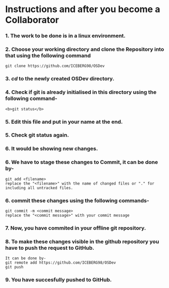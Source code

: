 # Instructions and after you become a Collaborator

### 1. The work to be done is in a linux environment.
### 2. Choose your working directory and clone the Repository into that using the following command
	git clone https://github.com/ICEBERG98/OSDev
### 3. <i>cd</i> to the newly created OSDev directory.
### 4. Check if git is already initialised in this directory using the following command-
	<b>git status</b>
### 5. Edit this file and put in your name at the end.
### 5. Check git status again.
### 6. It would be showing new changes.
### 6. We have to stage these changes to Commit, it can be done by-
	git add <filename>
	replace the "<filename>" with the name of changed files or "." for including all untracked files.
### 6. commit these changes using the following commands-
	git commit -m <commit message>
	replace the "<commit message>" with your commit message
### 7. Now, you have commited in your offline git repository.
### 8. To make these changes visible in the github repository you have to push the request to GitHub.
 	It can be done by-
	git remote add https://github.com/ICEBERG98/OSDev
	git push
### 9. You have succesfully pushed to GitHub.
